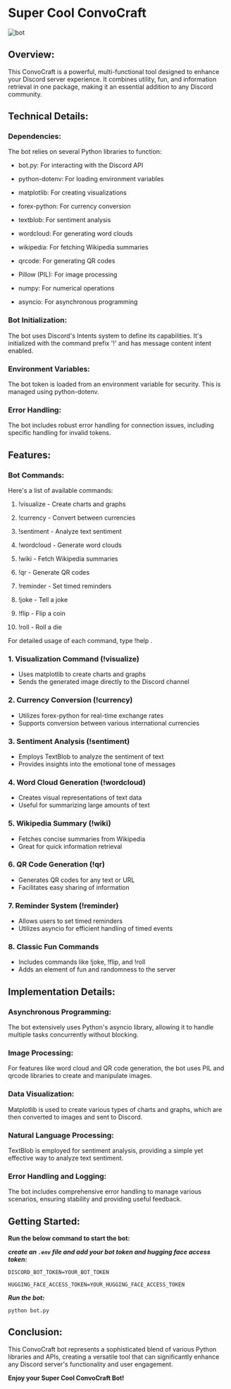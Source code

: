 # Super Cool ConvoCraft


![bot](https://github.com/user-attachments/assets/8e4b3af0-df7e-46ae-93c6-53853b16ec20)

## Overview:

This ConvoCraft is a powerful, multi-functional tool designed to enhance your Discord server experience. It combines utility, fun, and information retrieval in one package, making it an essential addition to any Discord community.
 
## Technical Details:

### Dependencies:

The bot relies on several Python libraries to function:

- bot.py: For interacting with the Discord API

- python-dotenv: For loading environment variables

- matplotlib: For creating visualizations

- forex-python: For currency conversion

- textblob: For sentiment analysis

- wordcloud: For generating word clouds

- wikipedia: For fetching Wikipedia summaries

- qrcode: For generating QR codes

- Pillow (PIL): For image processing

- numpy: For numerical operations

- asyncio: For asynchronous programming



### Bot Initialization:

The bot uses Discord's Intents system to define its capabilities. It's initialized with the command prefix '!' and has message content intent enabled.

### Environment Variables:

The bot token is loaded from an environment variable for security. This is managed using python-dotenv.

### Error Handling:

The bot includes robust error handling for connection issues, including specific handling for invalid tokens.

## Features:

### Bot Commands:


Here's a list of available commands:

1. !visualize - Create charts and graphs

2. !currency - Convert between currencies

3. !sentiment - Analyze text sentiment

4. !wordcloud - Generate word clouds

5. !wiki - Fetch Wikipedia summaries

6. !qr - Generate QR codes

7. !reminder - Set timed reminders

8. !joke - Tell a joke

9. !flip - Flip a coin

10. !roll - Roll a die

For detailed usage of each command, type !help .

### 1. Visualization Command (!visualize)
- Uses matplotlib to create charts and graphs
- Sends the generated image directly to the Discord channel

### 2. Currency Conversion (!currency)
- Utilizes forex-python for real-time exchange rates
- Supports conversion between various international currencies

### 3. Sentiment Analysis (!sentiment)
- Employs TextBlob to analyze the sentiment of text
- Provides insights into the emotional tone of messages
 

### 4. Word Cloud Generation (!wordcloud)
- Creates visual representations of text data
- Useful for summarizing large amounts of text


### 5. Wikipedia Summary (!wiki)
- Fetches concise summaries from Wikipedia
- Great for quick information retrieval

### 6. QR Code Generation (!qr)
- Generates QR codes for any text or URL
- Facilitates easy sharing of information
 
### 7. Reminder System (!reminder)
- Allows users to set timed reminders
- Utilizes asyncio for efficient handling of timed events

### 8. Classic Fun Commands
- Includes commands like !joke, !flip, and !roll
- Adds an element of fun and randomness to the server


## Implementation Details:

### Asynchronous Programming:

The bot extensively uses Python's asyncio library, allowing it to handle multiple tasks concurrently without blocking.


### Image Processing:
For features like word cloud and QR code generation, the bot uses PIL and qrcode libraries to create and manipulate images.

### Data Visualization:

Matplotlib is used to create various types of charts and graphs, which are then converted to images and sent to Discord.


### Natural Language Processing:

TextBlob is employed for sentiment analysis, providing a simple yet effective way to analyze text sentiment.

### Error Handling and Logging:

The bot includes comprehensive error handling to manage various scenarios, ensuring stability and providing useful feedback.

## Getting Started:

******Run the below command to start the bot:******

***create an `.env` file and add your bot token and hugging face access token:***

```
DISCORD_BOT_TOKEN=YOUR_BOT_TOKEN

``` 

```
HUGGING_FACE_ACCESS_TOKEN=YOUR_HUGGING_FACE_ACCESS_TOKEN

``` 

***Run the bot:***

```
python bot.py

```

## Conclusion:

This ConvoCraft bot represents a sophisticated blend of various Python libraries and APIs, creating a versatile tool that can significantly enhance any Discord server's functionality and user engagement.



**Enjoy your Super Cool ConvoCraft Bot!**

